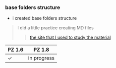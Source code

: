 ### base folders structure

- i created base folders structure

  
 >I did a little practice creating MD files
 >> [the site that I used to study the material](http://example.com/ "click on me")

| PZ 1.6 | PZ 1.8 |
| ------------- | ------------- |
|✓| in progress  |

